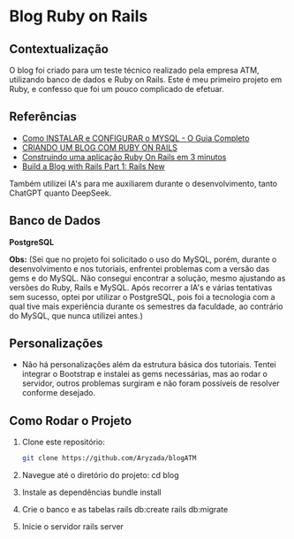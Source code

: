 # Blog Ruby on Rails

## Contextualização
O blog foi criado para um teste técnico realizado pela empresa ATM, utilizando banco de dados e Ruby on Rails. Este é meu primeiro projeto em Ruby, e confesso que foi um pouco complicado de efetuar.

## Referências
- [Como INSTALAR e CONFIGURAR o MYSQL - O Guia Completo](https://www.youtube.com/watch?v=oi3UHWXLxLs&t=456s)
- [CRIANDO UM BLOG COM RUBY ON RAILS](https://www.youtube.com/watch?v=tafq9Zfdgpk&t=348s)
- [Construindo uma aplicação Ruby On Rails em 3 minutos](https://www.youtube.com/watch?v=ZGSQ4elUJG8)
- [Build a Blog with Rails Part 1: Rails New](https://www.youtube.com/watch?v=i2rTiEhQzig)
 
Também utilizei IA's para me auxiliarem durante o desenvolvimento, tanto ChatGPT quanto DeepSeek.

## Banco de Dados
**PostgreSQL**

**Obs:** (Sei que no projeto foi solicitado o uso do MySQL, porém, durante o desenvolvimento e nos tutoriais, enfrentei problemas com a versão das gems e do MySQL. Não consegui encontrar a solução, mesmo ajustando as versões do Ruby, Rails e MySQL. Após recorrer a IA's e várias tentativas sem sucesso, optei por utilizar o PostgreSQL, pois foi a tecnologia com a qual tive mais experiência durante os semestres da faculdade, ao contrário do MySQL, que nunca utilizei antes.)

## Personalizações
- Não há personalizações além da estrutura básica dos tutoriais. Tentei integrar o Bootstrap e instalei as gems necessárias, mas ao rodar o servidor, outros problemas surgiram e não foram possíveis de resolver conforme desejado.

## Como Rodar o Projeto

1. Clone este repositório:
   ```bash
   git clone https://github.com/Aryzada/blogATM

2. Navegue até o diretório do projeto:
    cd blog

3. Instale as dependências 
    bundle install

4. Crie o banco e as tabelas
rails db:create
    rails db:migrate 

5. Inicie o servidor
    rails server  
